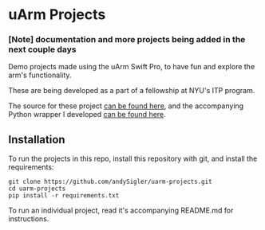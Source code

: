 # uArm Projects

### [Note] documentation and more projects being added in the next couple days

Demo projects made using the uArm Swift Pro, to have fun and explore the arm's functionality.

These are being developed as a part of a fellowship at NYU's ITP program.

The source for these project [can be found here](https://github.com/andysigler/uarm-projects), and the accompanying Python wrapper I developed [can be found here](https://github.com/andysigler/uarm-python-wrapper).

## Installation

To run the projects in this repo, install this repository with git, and install the requirements:
```
git clone https://github.com/andySigler/uarm-projects.git
cd uarm-projects
pip install -r requirements.txt
```
To run an individual project, read it's accompanying README.md for instructions.
